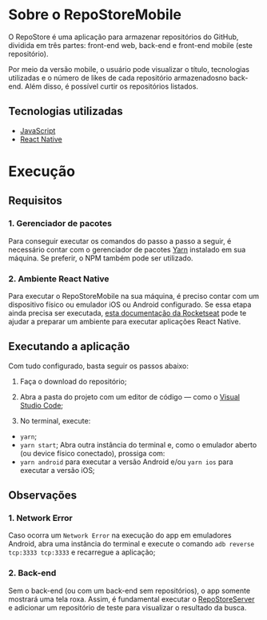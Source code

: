 # Sobre o RepoStoreMobile

O RepoStore é uma aplicação para armazenar repositórios do GitHub, dividida em três partes: front-end web, back-end e front-end mobile (este repositório).

Por meio da versão mobile, o usuário pode visualizar o título, tecnologias utilizadas e o número de likes de cada repositório armazenadosno back-end. Além disso, é possível curtir os repositórios listados.

## Tecnologias utilizadas

* [JavaScript](https://www.javascript.com/)
* [React Native](https://reactnative.dev/)

# Execução

## Requisitos

### 1. Gerenciador de pacotes

Para conseguir executar os comandos do passo a passo a seguir, é necessário contar com o gerenciador de pacotes [Yarn](https://yarnpkg.com/) instalado em sua máquina. Se preferir, o NPM também pode ser utilizado.

### 2. Ambiente React Native

Para executar o RepoStoreMobile na sua máquina, é preciso contar com um dispositivo físico ou emulador iOS ou Android configurado. Se essa etapa ainda precisa ser executada, [esta documentação da Rocketseat](https://react-native.rocketseat.dev/) pode te ajudar a preparar um ambiente para executar aplicações React Native. 

## Executando a aplicação

Com tudo configurado, basta seguir os passos abaixo:

1. Faça o download do repositório;

2. Abra a pasta do projeto com um editor de código — como o [Visual Studio Code](https://code.visualstudio.com/);

3. No terminal, execute:
* ```yarn```;
* ```yarn start```;
Abra outra instância do terminal e, como o emulador aberto (ou device físico conectado), prossiga com:
* ```yarn android``` para executar a versão Android e/ou ```yarn ios``` para executar a versão iOS;

## Observações

### 1. Network Error
Caso ocorra um ```Network Error``` na execução do app em emuladores Android, abra uma instância do terminal e execute o comando ```adb reverse tcp:3333 tcp:3333``` e recarregue a aplicação;

### 2. Back-end
Sem o back-end (ou com um back-end sem repositórios), o app somente mostrará uma tela roxa. Assim, é fundamental executar o [RepoStoreServer](https://github.com/EdeiltonSO/RepoStoreServer) e adicionar um repositório de teste para visualizar o resultado da busca.
